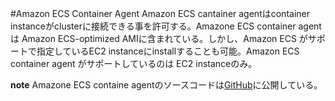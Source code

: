 #Amazon ECS Container Agent
Amazon ECS cantainer agentはcontainer instanceがclusterに接続できる事を許可する。Amazone ECS container agent は Amazon ECS-optimized AMIに含まれている。しかし、Amazon ECS がサポートで指定しているEC2 instanceにinstallすることも可能。Amazon ECS container agent がサポートしているのは EC2 instanceのみ。

**note** Amazone ECS containe agentのソースコードは[GitHub](https://github.com/aws/amazon-ecs-agent)に公開している。